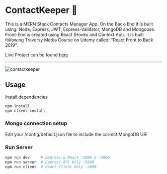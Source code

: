 # ContactKeeper :orange_book:

This is a MERN Stack Contacts Manager App.
On the Back-End it is built using: Node, Express, JWT, Express-Validator, MongoDB and Mongoose.
Front-End is created using React (Hooks and Context Api).
It is built following Traversy Media Course on Udemy called: "React Front to Back 2019".

Live Project can be found [here](https://rrg-contact-keeper.herokuapp.com/)

---
![contactkeeper](https://i.imgur.com/vFc5AXD.png)

## Usage

Install dependencies

```bash
npm install
npm client-install
```

### Mongo connection setup

Edit your /config/default.json file to include the correct MongoDB URI

### Run Server

```bash
npm run dev     # Express & React :3000 & :5000
npm run server  # Express API Only :5000
npm run client  # React Client Only :3000
```
